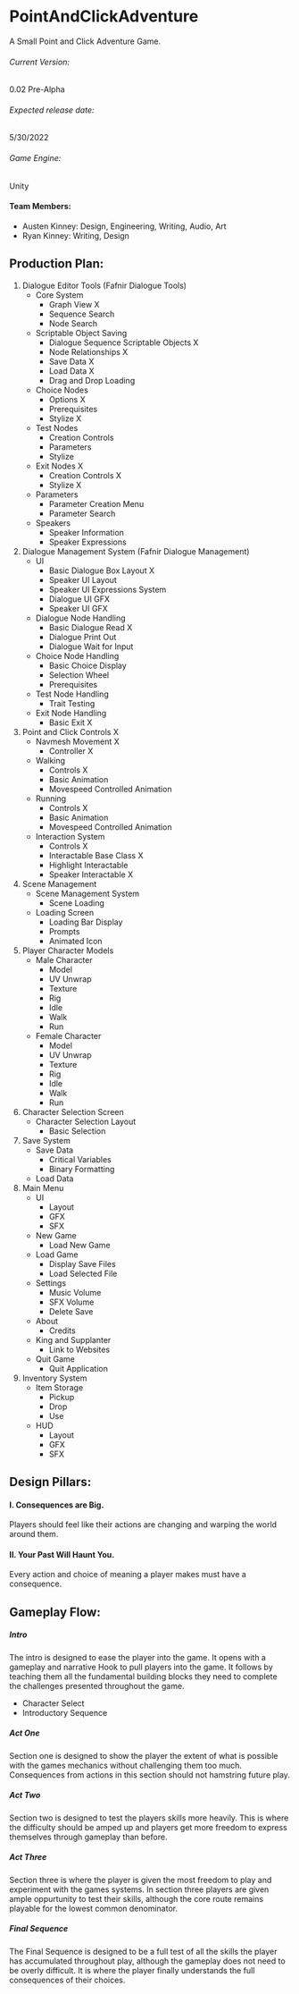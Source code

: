 # PointAndClickAdventure
 A Small Point and Click Adventure Game.


###### Current Version: 
0.02 Pre-Alpha


###### Expected release date: 
5/30/2022


###### Game Engine: 
Unity
 

#### Team Members:
- Austen Kinney: Design, Engineering, Writing, Audio, Art
- Ryan Kinney: Writing, Design


## Production Plan:
1. Dialogue Editor Tools (Fafnir Dialogue Tools)
	- Core System
		- Graph View X
		- Sequence Search
		- Node Search
	- Scriptable Object Saving
		- Dialogue Sequence Scriptable Objects X
		- Node Relationships X
		- Save Data X
		- Load Data X
		- Drag and Drop Loading
	- Choice Nodes
		- Options X
		- Prerequisites
		- Stylize X
	- Test Nodes
		- Creation Controls
		- Parameters
		- Stylize
	- Exit Nodes X
		- Creation Controls X
		- Stylize X
	- Parameters
		- Parameter Creation Menu
		- Parameter Search
	- Speakers
		- Speaker Information
		- Speaker Expressions
2. Dialogue Management System (Fafnir Dialogue Management)
	- UI
		- Basic Dialogue Box Layout X
		- Speaker UI Layout
		- Speaker UI Expressions System
		- Dialogue UI GFX
		- Speaker UI GFX
	- Dialogue Node Handling
		- Basic Dialogue Read X
		- Dialogue Print Out
		- Dialogue Wait for Input
	- Choice Node Handling
		- Basic Choice Display
		- Selection Wheel
		- Prerequisites
	- Test Node Handling
		- Trait Testing
	- Exit Node Handling
		- Basic Exit X
3. Point and Click Controls X
	- Navmesh Movement X
		- Controller X
	- Walking
		- Controls X
		- Basic Animation
		- Movespeed Controlled Animation
	- Running
		- Controls X
		- Basic Animation
		- Movespeed Controlled Animation
	- Interaction System
		- Controls X
		- Interactable Base Class X
		- Highlight Interactable
		- Speaker Interactable X
4. Scene Management
	- Scene Management System
		- Scene Loading
	- Loading Screen
		- Loading Bar Display
		- Prompts
		- Animated Icon
5. Player Character Models
	- Male Character
		- Model
		- UV Unwrap
		- Texture
		- Rig
		- Idle
		- Walk
		- Run
	- Female Character
		- Model
		- UV Unwrap
		- Texture
		- Rig
		- Idle
		- Walk
		- Run
7. Character Selection Screen
	- Character Selection Layout
		- Basic Selection
8. Save System
	- Save Data
		- Critical Variables
		- Binary Formatting
	- Load Data
9. Main Menu
	- UI
		- Layout
		- GFX
		- SFX
	- New Game
		- Load New Game
	- Load Game
		- Display Save Files
		- Load Selected File
	- Settings
		- Music Volume
		- SFX Volume
		- Delete Save
	- About
		- Credits
	- King and Supplanter
		- Link to Websites
	- Quit Game
		- Quit Application
10. Inventory System
	- Item Storage
		- Pickup
		- Drop
		- Use
	- HUD
		- Layout
		- GFX
		- SFX


## Design Pillars:

#### I. Consequences are Big.

Players should feel like their actions are changing and warping the world around them.

#### II. Your Past Will Haunt You.

Every action and choice of meaning a player makes must have a consequence.


## Gameplay Flow:

##### Intro

The intro is designed to ease the player into the game. It opens with a gameplay and narrative Hook to pull players into the game. It follows by teaching them all the fundamental building blocks they need to complete the challenges presented throughout the game.

- Character Select
- Introductory Sequence

##### Act One

Section one is designed to show the player the extent of what is possible with the games mechanics without challenging them too much. Consequences from actions in this section should not hamstring future play.

##### Act Two

Section two is designed to test the players skills more heavily. This is where the difficulty should be amped up and players get more freedom to express themselves through gameplay than before.

##### Act Three

Section three is where the player is given the most freedom to play and experiment with the games systems. In section three players are given ample oppurtunity to test their skills, although the core route remains playable for the lowest common denominator.

##### Final Sequence

The Final Sequence is designed to be a full test of all the skills the player has accumulated throughout play, although the gameplay does not need to be overly difficult. It is where the player finally understands the full consequences of their choices.
